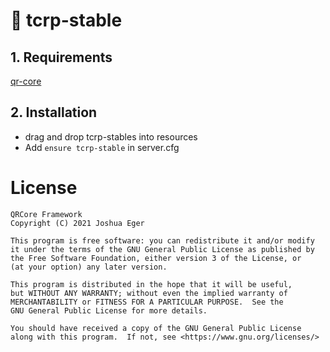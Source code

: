 # 🐴 tcrp-stable

## 1. Requirements

[qr-core](https://github.com/QRCore-RedM-Re/qr-core)

## 2. Installation
- drag and drop tcrp-stables into resources
- Add ```ensure tcrp-stable``` in server.cfg


# License

    QRCore Framework
    Copyright (C) 2021 Joshua Eger

    This program is free software: you can redistribute it and/or modify
    it under the terms of the GNU General Public License as published by
    the Free Software Foundation, either version 3 of the License, or
    (at your option) any later version.

    This program is distributed in the hope that it will be useful,
    but WITHOUT ANY WARRANTY; without even the implied warranty of
    MERCHANTABILITY or FITNESS FOR A PARTICULAR PURPOSE.  See the
    GNU General Public License for more details.

    You should have received a copy of the GNU General Public License
    along with this program.  If not, see <https://www.gnu.org/licenses/>
